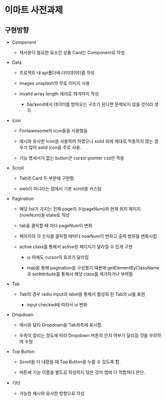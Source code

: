 # 이마트 사전과제



## 구현방향

- Component
  
  - 재사용이 필요한 요소인 상품 Card는 Component로 작성

- Data
  
  - 프로젝트 내 api폴더에 더미데이터를 작성
  
  - images unsplash의 무료 이미지 사용
  
  - invalid array length 에러로 19개까지 작성
    
    - backend에서 데이터를 받아오는 구조가 된다면 문제되지 않을 것이라 생각

- Icon
  
  - Fontawesome의 Icon들을 사용했음
  
  - 예시와 유사한 Icon을 사용하려 하였으나 solid 외에 제대로 작동하지 않는 경우가 많아 solid icon을 주로 사용.
  
  - 기능 명세서가 없는 button은 cursor:pointer css만 적용

- Scroll
  
  - Tab과 Card 두 부분에 구현함.
  
  - web이 아니라는 점에서 기본 scroll을 커스텀

- Pagination
  
  - 해당 list가 가지는 전체 page의 수(pageNum)와 현재 위치 페이지(nowNum)을 state로 작성
  
  - tab을 클릭할 때 마다 pageNum이 변화
  
  - 페이지의 각 숫자를 클릭할 때마다 nowNum이 변하고 출력 범위를 변화시킴
  
  - active class를 통해서 active된 페이지가 달라질 수 있게 구현
    
    - ui 외에도 cursor의 효과가 달라짐
    
    - map을 통해 pagination을 구성했기 때문에 getElementByClassName과 setAttribute를 통해서 해당 class를 제거하거나 부여함

- Tab
  
  - Tab의 경우 radio input과 label을 통해서 활성화 된 Tab의 ui를 표현
    
    - input checked에 따라서 ui 변화

- Dropdown
  
  - 예시와 달리 Dropdown을 Tab좌측에 표시함.
  
  - 우측이 잘리는 정도에 따라 Dropdown 버튼의 인지 여부가 달리질 것을 우려하여 수정

- Top Button
  
  - Scroll을 다 내렸을 때 Top Button을 누를 수 있도록 함.
  
  - 버튼에 기능 이름을 별도로 작성하지 않은 것이 앱에 더 적합하다 판단.

- 기타
  
  - 가능한 예시와 유사한 방향으로 작성
